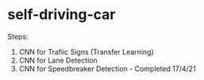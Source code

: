# self-driving-car

Steps:
1. CNN for Trafiic Signs (Transfer Learning)
2. CNN for Lane Detection
3. CNN for Speedbreaker Detection - Completed 17/4/21
